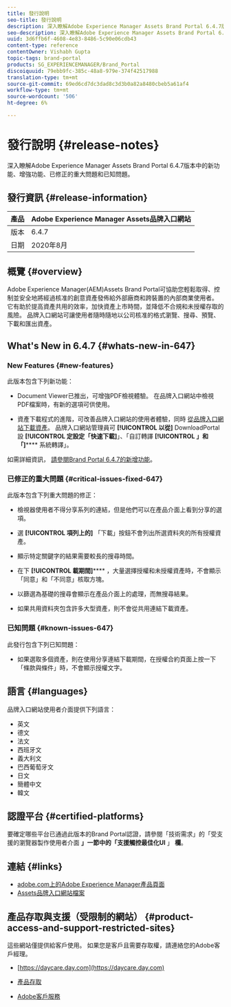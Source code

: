 ```yaml
---
title: 發行說明
seo-title: 發行說明
description: 深入瞭解Adobe Experience Manager Assets Brand Portal 6.4.7版中的功能、增強功能、已修正的重大問題和已知問題。
seo-description: 深入瞭解Adobe Experience Manager Assets Brand Portal 6.4.7版本中的增強功能、已修正的重大問題和已知問題。
uuid: 3d6ffb6f-4608-4e83-8486-5c90e06cdb43
content-type: reference
contentOwner: Vishabh Gupta
topic-tags: brand-portal
products: SG_EXPERIENCEMANAGER/Brand_Portal
discoiquuid: 79ebb9fc-385c-48a8-979e-374f42517988
translation-type: tm+mt
source-git-commit: 69ed6cd7dc3dad8c3d3b0a82a8480cbeb5a61af4
workflow-type: tm+mt
source-wordcount: '506'
ht-degree: 6%

---
```



# 發行說明 {#release-notes}

深入瞭解Adobe Experience Manager Assets Brand Portal 6.4.7版本中的新功能、增強功能、已修正的重大問題和已知問題。

## 發行資訊 {#release-information}

| 產品 | Adobe Experience Manager Assets品牌入口網站 |
|---|---|
| 版本 | 6.4.7 |
| 日期 | 2020年8月 |

## 概覽 {#overview}

Adobe Experience Manager(AEM)Assets Brand Portal可協助您輕鬆取得、控制並安全地將經過核准的創意資產發佈給外部廠商和跨裝置的內部商業使用者。 它有助於提高資產共用的效率，加快資產上市時間，並降低不合規和未授權存取的風險。 品牌入口網站可讓使用者隨時隨地以公司核准的格式瀏覽、搜尋、預覽、下載和匯出資產。

## What&#39;s New in 6.4.7 {#whats-new-in-647}

### New Features {#new-features}

此版本包含下列新功能：

* Document Viewer已推出，可增強PDF檢視體驗。 在品牌入口網站中檢視PDF檔案時，有新的選項可供使用。

<!--
* Download Settings configuration to configure asset download from Brand Portal. Fast download, custom renditions, and system renditions are the available configurations. 
-->

* 資產下載程式的進階，可改善品牌入口網站的使用者體驗，同時 [從品牌入口網站下載資產](brand-portal-download-users.md)。 品牌入口網站管理員可 **[!UICONTROL 以從]** DownloadPortal設 **[!UICONTROL 定設定「快速下載]**」、「自訂轉譯 **[!UICONTROL 」和「]****** 系統轉譯」。

如需詳細資訊， [請參閱Brand Portal 6.4.7的新增功能](whats-new.md)。

### 已修正的重大問題 {#critical-issues-fixed-647}

此版本包含下列重大問題的修正：

* 檢視器使用者不得分享系列的連結，但是他們可以在產品介面上看到分享的選項。

* 選 **[!UICONTROL 項列上的]** 「下載」按鈕不會列出所選資料夾的所有授權資產。

* 顯示特定關鍵字的結果需要較長的搜尋時間。

* 在下 **[!UICONTROL 載期間]****** ，大量選擇授權和未授權資產時，不會顯示「同意」和「不同意」核取方塊。

* 以篩選為基礎的搜尋會顯示在產品介面上的處理，而無搜尋結果。

* 如果共用資料夾包含許多大型資產，則不會從共用連結下載資產。


### 已知問題 {#known-issues-647}

此發行包含下列已知問題：

* 如果選取多個資產，則在使用分享連結下載期間，在授權合約頁面上按一下「條款與條件」時，不會顯示授權文字。



## 語言 {#languages}

品牌入口網站使用者介面提供下列語言：

* 英文
* 德文
* 法文
* 西班牙文
* 義大利文
* 巴西葡萄牙文
* 日文
* 簡體中文
* 韓文

## 認證平台 {#certified-platforms}

要確定哪些平台已通過此版本的Brand Portal認證，請參閱「技術需求」的「受支援的瀏覽器製作使用者介面 **」一節中的「支援觸控最佳化UI** 」 **欄**[](https://helpx.adobe.com/experience-manager/6-4/sites/deploying/using/technical-requirements.html)。

## 連結 {#links}

* [adobe.com上的Adobe Experience Manager產品頁面](http://www.adobe.com/in/marketing-cloud/experience-manager.html)
* [Assets品牌入口網站檔案](https://helpx.adobe.com/tw/experience-manager/brand-portal/user-guide.html)

## 產品存取與支援（受限制的網站） {#product-access-and-support-restricted-sites}

這些網站僅提供給客戶使用。 如果您是客戶且需要存取權，請連絡您的Adobe客戶經理。

* [https://daycare.day.com](https://daycare.day.com)

* [產品存取](https://login.marketing.adobe.com)

* [Adobe客戶服務](https://helpx.adobe.com/contact.html)
